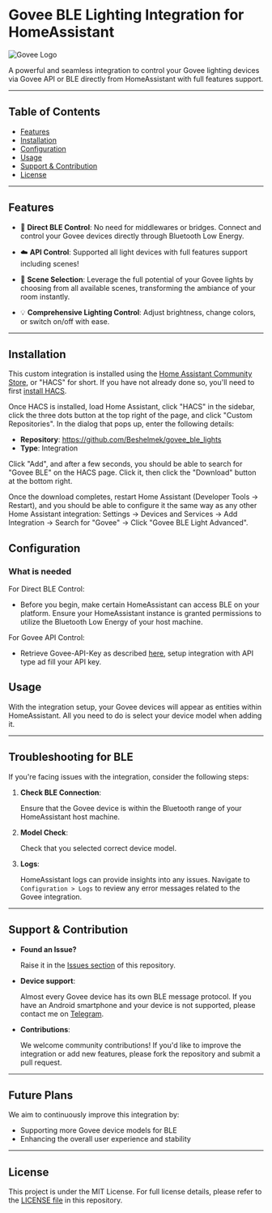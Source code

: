 # Govee BLE Lighting Integration for HomeAssistant

![Govee Logo](assets/govee-logo.png)

A powerful and seamless integration to control your Govee lighting devices via Govee API or BLE directly from HomeAssistant with full features support.

---

## Table of Contents

- [Features](#features)
- [Installation](#installation)
- [Configuration](#configuration)
- [Usage](#usage)
- [Support & Contribution](#support--contribution)
- [License](#license)

---

## Features

- 🚀 **Direct BLE Control**: No need for middlewares or bridges. Connect and control your Govee devices directly through Bluetooth Low Energy.

- ☁️ **API Control**: Supported all light devices with full features support including scenes!

- 🌈 **Scene Selection**: Leverage the full potential of your Govee lights by choosing from all available scenes, transforming the ambiance of your room instantly.
  
- 💡 **Comprehensive Lighting Control**: Adjust brightness, change colors, or switch on/off with ease.

---

## Installation

This custom integration is installed using the [Home Assistant Community Store](https://www.hacs.xyz/), or "HACS" for short. If you have not already done so, you'll need to first [install HACS](https://www.hacs.xyz/docs/use/download/download/).

Once HACS is installed, load Home Assistant, click "HACS" in the sidebar, click the three dots button at the top right of the page, and click "Custom Repositories". In the dialog that pops up, enter the following details:
 - **Repository**: https://github.com/Beshelmek/govee_ble_lights
 - **Type**: Integration

Click "Add", and after a few seconds, you should be able to search for "Govee BLE" on the HACS page. Click it, then click the "Download" button at the bottom right.

Once the download completes, restart Home Assistant (Developer Tools → Restart), and you should be able to configure it the same way as any other Home Assistant integration: Settings → Devices and Services → Add Integration → Search for "Govee" → Click "Govee BLE Light Advanced".


## Configuration

### What is needed

For Direct BLE Control:
- Before you begin, make certain HomeAssistant can access BLE on your platform. Ensure your HomeAssistant instance is granted permissions to utilize the Bluetooth Low Energy of your host machine.

For Govee API Control:
- Retrieve Govee-API-Key as described [here](https://developer.govee.com/reference/apply-you-govee-api-key), setup integration with API type ad fill your API key.

## Usage

With the integration setup, your Govee devices will appear as entities within HomeAssistant. All you need to do is select your device model when adding it.

---

## Troubleshooting for BLE

If you're facing issues with the integration, consider the following steps:

1. **Check BLE Connection**: 
   
   Ensure that the Govee device is within the Bluetooth range of your HomeAssistant host machine.

2. **Model Check**:

   Check that you selected correct device model.

3. **Logs**:

   HomeAssistant logs can provide insights into any issues. Navigate to `Configuration > Logs` to review any error messages related to the Govee integration.

---

## Support & Contribution

- **Found an Issue?** 
   
   Raise it in the [Issues section](https://github.com/Beshelmek/govee_ble_lights/issues) of this repository.

- **Device support**:

   Almost every Govee device has its own BLE message protocol. If you have an Android smartphone and your device is not supported, please contact me on [Telegram](https://t.me/Beshelmek).

- **Contributions**:

   We welcome community contributions! If you'd like to improve the integration or add new features, please fork the repository and submit a pull request.

---

## Future Plans

We aim to continuously improve this integration by:

- Supporting more Govee device models for BLE
- Enhancing the overall user experience and stability

---

## License

This project is under the MIT License. For full license details, please refer to the [LICENSE file](https://github.com/Beshelmek/govee_ble_lights/blob/main/LICENSE) in this repository.
